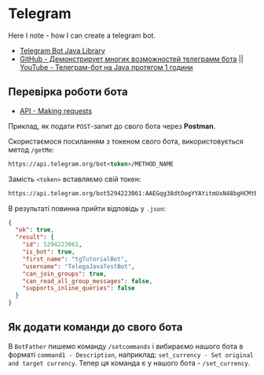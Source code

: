 # Telegram
Here I note - how I can create a telegram bot.

* [Telegram Bot Java Library](https://github.com/rubenlagus/TelegramBots)
* [GitHub - Демонстрирует многих возможностей телеграмм бота](https://github.com/kobyzau/mjc-sandbox)
    || [YouTube - Телеграм-бот на Java протягом 1 години](https://www.youtube.com/watch?v=IX3B87hqF4Y)


## Перевірка роботи бота
* [API - Making requests](https://core.telegram.org/bots/api#making-requests)

Приклад, як подати `POST`-запит до свого бота через **Postman**.

Скористаємося посиланням з токеном свого бота, використовується метод `/getMe`:
```html
https://api.telegram.org/bot<token>/METHOD_NAME
```
Замість `<token>` вставляємо свій токен:
```html
https://api.telegram.org/bot5294223061:AAEGqg38dtOogYYAYitmUxN48bgHCMtBm_U/getMe
```
В результаті повинна прийти відповідь у `.json`:
```json
{
  "ok": true,
  "result": {
    "id": 5294223061,
    "is_bot": true,
    "first_name": "tgTutorialBot",
    "username": "TelegaJavaTestBot",
    "can_join_groups": true,
    "can_read_all_group_messages": false,
    "supports_inline_queries": false
  }
}
```


## Як додати команди до свого бота
В `BotFather` пишемо команду `/setcommands` і вибираємо нашого бота в форматі `command1 - Description`, наприклад:
`set_currency - Set original and target currency`.
Тепер ця команда є у нашого бота - `/set_currency`.



